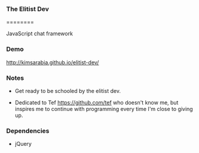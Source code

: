 ### The Elitist Dev
========

JavaScript chat framework

### Demo
http://kimsarabia.github.io/elitist-dev/

### Notes

* Get ready to be schooled by the elitist dev.

* Dedicated to Tef https://github.com/tef who doesn't know me, but inspires me to continue with programming every time I'm close to giving up.

### Dependencies

* jQuery
